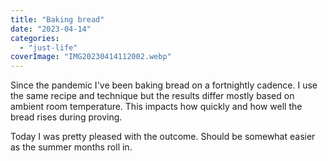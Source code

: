 ```yaml
---
title: "Baking bread"
date: "2023-04-14"
categories: 
  - "just-life"
coverImage: "IMG20230414112002.webp"
---
```


Since the pandemic I've been baking bread on a fortnightly cadence. I use the same recipe and technique but the results differ mostly based on ambient room temperature. This impacts how quickly and how well the bread rises during proving.

Today I was pretty pleased with the outcome. Should be somewhat easier as the summer months roll in.
